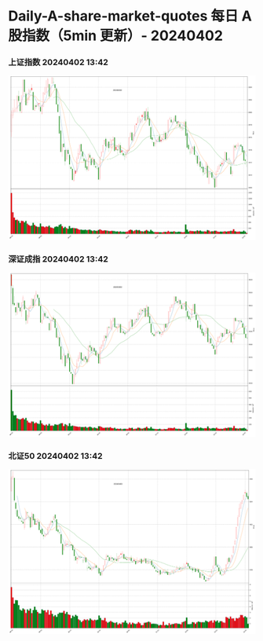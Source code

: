 
# Daily-A-share-market-quotes 每日 A 股指数（5min 更新）- 20240402

### 上证指数 20240402 13:42
![](./fig/2024/4/20240402-sh000001.png)

### 深证成指 20240402 13:42
![](./fig/2024/4/20240402-sz399001.png)

### 北证50 20240402 13:42
![](./fig/2024/4/20240402-bj899050.png)

